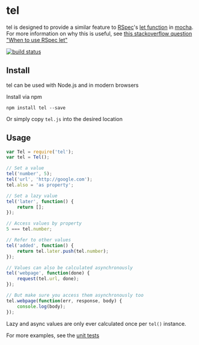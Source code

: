 tel
====

tel is designed to provide a similar feature to [RSpec][rspec]'s [let function][let] in [mocha][mocha]. For more information on why this is useful, see [this stackoverflow question "When to use RSpec let"][let-on-so]

[rspec]: http://rspec.info
[let]: https://www.relishapp.com/rspec/rspec-core/v/2-11/docs/helper-methods/let-and-let
[mocha]: http://visionmedia.github.io/mocha/
[let-on-so]: http://stackoverflow.com/questions/5359558/when-to-use-rspec-let

[![build status](https://secure.travis-ci.org/glenjamin/tel.png)](http://travis-ci.org/glenjamin/tel)

Install
-------

tel can be used with Node.js and in modern browsers

Install via npm

    npm install tel --save

Or simply copy `tel.js` into the desired location

Usage
-----

```javascript
var Tel = require('tel');
var tel = Tel();

// Set a value
tel('number', 5);
tel('url', 'http://google.com');
tel.also = 'as property';

// Set a lazy value
tel('later', function() {
	return [];
});

// Access values by property
5 === tel.number;

// Refer to other values
tel('added', function() {
	return tel.later.push(tel.number);
});

// Values can also be calculated asynchronously
tel('webpage', function(done) {
	request(tel.url, done);
});

// But make sure you access them asynchronously too
tel.webpage(function(err, response, body) {
	console.log(body);
});
```

Lazy and async values are only ever calculated once per `tel()` instance.

For more examples, see the [unit tests](./test/test.js)

